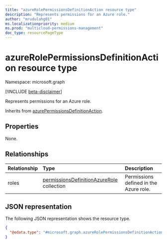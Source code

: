 ```yaml
---
title: "azureRolePermissionsDefinitionAction resource type"
description: "Represents permissions for an Azure role."
author: "mrudulahg01"
ms.localizationpriority: medium
ms.prod: "multicloud-permissions-management"
doc_type: resourcePageType
---
```


# azureRolePermissionsDefinitionAction resource type

Namespace: microsoft.graph

[!INCLUDE [beta-disclaimer](../../includes/beta-disclaimer.md)]

Represents permissions for an Azure role.

Inherits from [azurePermissionsDefinitionAction](../resources/azurepermissionsdefinitionaction.md).

## Properties
None.

## Relationships
|Relationship|Type|Description|
|:---|:---|:---|
|roles|[permissionsDefinitionAzureRole](../resources/permissionsdefinitionazurerole.md) collection|Permissions defined in the Azure role.|

## JSON representation
The following JSON representation shows the resource type.
<!-- {
  "blockType": "resource",
  "@odata.type": "microsoft.graph.azureRolePermissionsDefinitionAction"
}
-->
``` json
{
  "@odata.type": "#microsoft.graph.azureRolePermissionsDefinitionAction"
}
```

